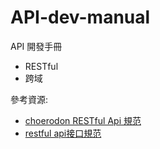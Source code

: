 # API-dev-manual
API 開發手冊

* RESTful
* 跨域

參考資源:
* [choerodon RESTful Api 規范
](https://choerodon.io/zh/docs/contributor-guide/development/conventions/restful/)
* [restful api接口規范](https://blog.csdn.net/weixin_39569051/article/details/111297103)
